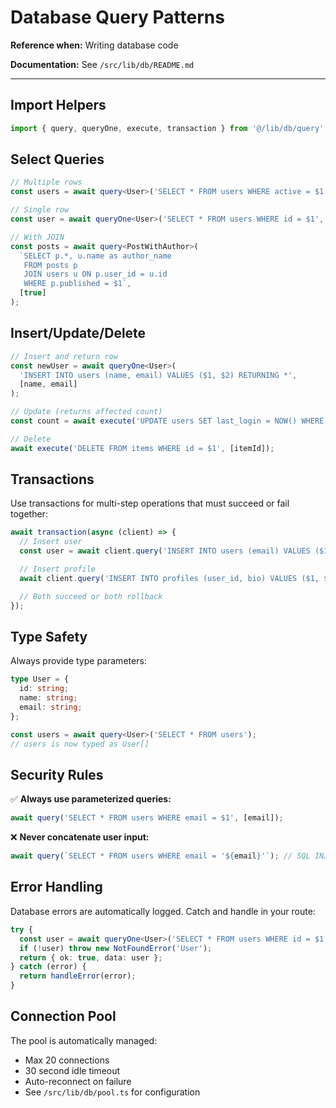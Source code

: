 # Database Query Patterns

**Reference when:** Writing database code

**Documentation:** See `/src/lib/db/README.md`

---

## Import Helpers

```typescript
import { query, queryOne, execute, transaction } from '@/lib/db/query';
```

## Select Queries

```typescript
// Multiple rows
const users = await query<User>('SELECT * FROM users WHERE active = $1', [true]);

// Single row
const user = await queryOne<User>('SELECT * FROM users WHERE id = $1', [userId]);

// With JOIN
const posts = await query<PostWithAuthor>(
  `SELECT p.*, u.name as author_name
   FROM posts p
   JOIN users u ON p.user_id = u.id
   WHERE p.published = $1`,
  [true]
);
```

## Insert/Update/Delete

```typescript
// Insert and return row
const newUser = await queryOne<User>(
  'INSERT INTO users (name, email) VALUES ($1, $2) RETURNING *',
  [name, email]
);

// Update (returns affected count)
const count = await execute('UPDATE users SET last_login = NOW() WHERE id = $1', [userId]);

// Delete
await execute('DELETE FROM items WHERE id = $1', [itemId]);
```

## Transactions

Use transactions for multi-step operations that must succeed or fail together:

```typescript
await transaction(async (client) => {
  // Insert user
  const user = await client.query('INSERT INTO users (email) VALUES ($1) RETURNING *', [email]);

  // Insert profile
  await client.query('INSERT INTO profiles (user_id, bio) VALUES ($1, $2)', [user.rows[0].id, bio]);

  // Both succeed or both rollback
});
```

## Type Safety

Always provide type parameters:

```typescript
type User = {
  id: string;
  name: string;
  email: string;
};

const users = await query<User>('SELECT * FROM users');
// users is now typed as User[]
```

## Security Rules

✅ **Always use parameterized queries:**

```typescript
await query('SELECT * FROM users WHERE email = $1', [email]);
```

❌ **Never concatenate user input:**

```typescript
await query(`SELECT * FROM users WHERE email = '${email}'`); // SQL INJECTION!
```

## Error Handling

Database errors are automatically logged. Catch and handle in your route:

```typescript
try {
  const user = await queryOne<User>('SELECT * FROM users WHERE id = $1', [id]);
  if (!user) throw new NotFoundError('User');
  return { ok: true, data: user };
} catch (error) {
  return handleError(error);
}
```

## Connection Pool

The pool is automatically managed:

- Max 20 connections
- 30 second idle timeout
- Auto-reconnect on failure
- See `/src/lib/db/pool.ts` for configuration
